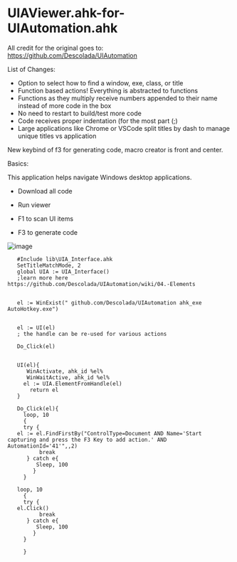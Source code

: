 # UIAViewer.ahk-for-UIAutomation.ahk

All credit for the original goes to: https://github.com/Descolada/UIAutomation

List of Changes:

- Option to select how to find a window, exe, class, or title
- Function based actions! Everything is abstracted to functions
- Functions as they multiply receive numbers appended to their name instead of more code in the box
- No need to restart to build/test more code
- Code receives proper indentation (for the most part (;)
- Large applications like Chrome or VSCode split titles by dash to manage unique titles vs application

New keybind of f3 for generating code, macro creator is front and center.

Basics: 

This application helps navigate Windows desktop applications. 

- Download all code 

- Run viewer

- F1 to scan UI items

- F3 to generate code


 ![image](https://user-images.githubusercontent.com/98753696/219829487-d62bd4bc-a708-410d-9deb-cb8c03ddff76.png)



       #Include lib\UIA_Interface.ahk
       SetTitleMatchMode, 2
       global UIA := UIA_Interface()
       ;learn more here https://github.com/Descolada/UIAutomation/wiki/04.-Elements


       el := WinExist(" github.com/Descolada/UIAutomation ahk_exe AutoHotkey.exe")


       el := UI(el)
       ; the handle can be re-used for various actions

       Do_Click(el)


       UI(el){
          WinActivate, ahk_id %el%
          WinWaitActive, ahk_id %el%
         el := UIA.ElementFromHandle(el)
           return el
       }

       Do_Click(el){
         loop, 10
         {
         try {
       el := el.FindFirstBy("ControlType=Document AND Name='Start capturing and press the F3 Key to add action.' AND AutomationId='41'",,2)
              break
          } catch e{
             Sleep, 100
            }
         }

       loop, 10
         {
         try {
       el.Click()  
              break
          } catch e{
             Sleep, 100
            }
         }

         }
